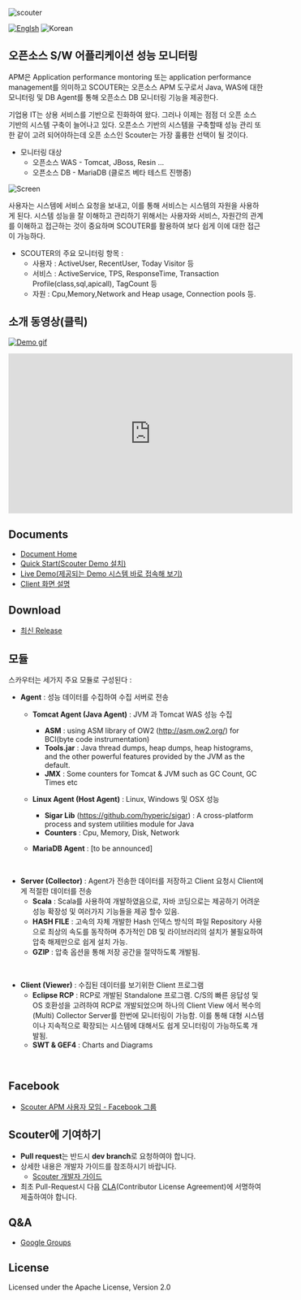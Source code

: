 ﻿![scouter](./scouter.document/img/main/scouter-logo-w200.png)

[![Englsh](https://img.shields.io/badge/language-English-red.svg)](README.md) ![Korean](https://img.shields.io/badge/language-Korean-blue.svg)

## 오픈소스 S/W 어플리케이션 성능 모니터링

APM은 Application performance montoring 또는 application performance management를 의미하고 SCOUTER는 오픈소스 APM 도구로서 Java, WAS에 대한 모니터링 및 DB Agent를 통해 오픈소스 DB 모니터링 기능을 제공한다.

기업용 IT는 상용 서비스를 기반으로 진화하여 왔다. 그러나 이제는 점점 더 오픈 소스 기반의 시스템 구축이 늘어나고 있다. 오픈소스 기반의 시스템을 구축할때 성능 관리 또한 같이 고려 되어야하는데 오픈 소스인 Scouter는 가장 훌륭한 선택이 될 것이다.

 - 모니터링 대상 
   - 오픈소스 WAS - Tomcat, JBoss, Resin ...
   - 오픈소스 DB - MariaDB (클로즈 베타 테스트 진행중)

![Screen](./scouter.document/img/main/dashboard-sample-1.png)

사용자는 시스템에 서비스 요청을 보내고, 이를 통해 서비스는 시스템의 자원을 사용하게 된다.
시스템 성능을 잘 이해하고 관리하기 위해서는 사용자와 서비스, 자원간의 관계를 이해하고 접근하는 것이 중요하며 SCOUTER를 활용하여 보다 쉽게 이에 대한 접근이 가능하다.

- SCOUTER의 주요 모니터링 항목 :
  - 사용자 : ActiveUser, RecentUser, Today Visitor 등
  - 서비스 : ActiveService, TPS, ResponseTime, Transaction Profile(class,sql,apicall), TagCount 등
  - 자원 : Cpu,Memory,Network and Heap usage, Connection pools 등.

## 소개 동영상(클릭)
[![Demo gif](https://j.gifs.com/yDqbAa.gif)](https://youtu.be/iuArTzsD7Ws)

<iframe width="560" height="315" src="https://www.youtube.com/embed/iuArTzsD7Ws" frameborder="0" allowfullscreen></iframe>

## Documents
 - [Document Home](./scouter.document/index_kr.md)
 - [Quick Start(Scouter Demo 설치)](./scouter.document/main/Quick-Start_kr.md)
 - [Live Demo(제공되는 Demo 시스템 바로 접속해 보기)](./scouter.document/main/Live-Demo_kr.md)
 - [Client 화면 설명](./scouter.document/client/How-To-Use-Client_kr.md)

## Download
 - [최신 Release](https://github.com/scouter-project/scouter/releases/)

## 모듈
스카우터는 세가지 주요 모듈로 구성된다 :

- **Agent** : 성능 데이터를 수집하여 수집 서버로 전송
  - **Tomcat Agent (Java Agent)** : JVM 과 Tomcat WAS 성능 수집
     - **ASM** :  using ASM library of OW2  (http://asm.ow2.org/) for BCI(byte code instrumentation)
     - **Tools.jar** : Java thread dumps, heap dumps, heap histograms, and the other powerful features provided by the JVM as the default.
     - **JMX** :  Some counters for Tomcat & JVM such as GC Count, GC Times etc
     
  - **Linux Agent (Host Agent)** : Linux, Windows 및 OSX 성능
     - **Sigar Lib** (https://github.com/hyperic/sigar) : A cross-platform process and system utilities module for Java
     - **Counters** : Cpu, Memory, Disk, Network
     
  -  **MariaDB Agent** : [to be announced]
<br>

- **Server (Collector)** : Agent가 전송한 데이터를 저장하고 Client 요청시 Client에게 적절한 데이터를 전송
  - **Scala** : Scala를 사용하여 개발하였음으로, 자바 코딩으로는 제공하기 어려운 성능 확장성 및 여러가지 기능들을 제공 할수 있음.
  - **HASH FILE** : 고속의 자체 개발한 Hash 인덱스 방식의 파일 Repository 사용으로 최상의 속도를 동작하며 추가적인 DB 및 라이브러리의 설치가 불필요하여 압축 해제만으로 쉽게 설치 가능.
  - **GZIP** : 압축 옵션을 통해 저장 공간을 절약하도록 개발됨.
<br>

- **Client (Viewer)** : 수집된 데이터를 보기위한 Client 프로그램
  - **Eclipse RCP** : RCP로 개발된 Standalone 프로그램. C/S의 빠른 응답성 및 OS 호환성을 고려하여 RCP로 개발되었으며 하나의 Client View 에서 복수의(Multi) Collector Server를 한번에 모니터링이 가능함. 이를 통해 대형 시스템이나 지속적으로 확장되는 시스템에 대해서도 쉽게 모니터링이 가능하도록 개발됨.
  - **SWT & GEF4** : Charts and Diagrams
<br>

## Facebook
 - [Scouter APM 사용자 모임 - Facebook 그룹](https://www.facebook.com/groups/scouterapm/)

## Scouter에 기여하기
 - **Pull request**는 반드시 **dev branch**로 요청하여야 합니다.
 - 상세한 내용은 개발자 가이드를 참조하시기 바랍니다.
   - [Scouter 개발자 가이드](./scouter.document/tech/Developer-Guide_kr.md)
 - 최초 Pull-Request시 다음 [CLA](http://goo.gl/forms/xSmYs8qM9J)(Contributor License Agreement)에 서명하여 제출하여야 합니다.

## Q&A
 - [Google Groups](https://groups.google.com/forum/#!forum/scouter-project)

## License
Licensed under the Apache License, Version 2.0
<br>
<br>
<br>


